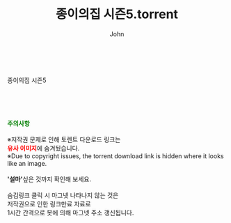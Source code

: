 ﻿---
layout: post
title:  "    종이의집 시즌5.torrent"
author: John
categories: [ 넷플릭스 ]
tags: [  ]
image:  
description: "    종이의집 시즌5 torrent 정보 공유"
toc: true
toc_sticky: true
---

<br>

종이의집 시즌5        
    
<br><br><br>
<p data-ke-size="size16"><b><span style="color: green;">주의사항</span></b><br /><br />※저작권 문제로 인해 토렌트 다운로드 링크는<br /><b><span style="color: red;">유사 이미지</span></b>에 숨겨뒀습니다.<br />※Due to copyright issues, the torrent download link is hidden where it looks like an image.<br /><br /><b>'설마'</b>싶은 것까지 확인해 보세요.<br /><br />숨김링크 클릭 시 마그넷 나타나지 않는 것은<br />저작권으로 인한 링크만료 자료로<br />1시간 간격으로 봇에 의해 마그넷 주소 갱신됩니다.</p>
